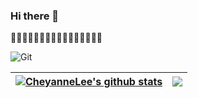 ### Hi there 👋

<!--
**Moqixis/Moqixis** is a ✨ _special_ ✨ repository because its `README.md` (this file) appears on your GitHub profile.

Here are some ideas to get you started:

- 🔭 I’m currently working on ...
- 🌱 I’m currently learning ...
- 👯 I’m looking to collaborate on ...
- 🤔 I’m looking for help with ...
- 💬 Ask me about ...
- 📫 How to reach me: ...
- 😄 Pronouns: ...
- ⚡ Fun fact: ...
-->

**💙🧡💛💚💜🤎🖤🤍🤍🖤🤎💜💚💛🧡💙**

![Git](https://img.shields.io/badge/-Git-F05032?style=flat-square&logo=git&logoColor=white)

| <a href="https://github.com/Moqixis/github-readme-stats"><img align="center" src="https://github-readme-stats.vercel.app/api?username=Moqixis&show_icons=true&include_all_commits=true&theme=buefy&hide_border=true" alt="CheyanneLee's github stats" /></a> | <a href="https://github.com/Moqixis/github-readme-stats"><img align="center" src="https://github-readme-stats.vercel.app/api/top-langs/?username=Moqixis&layout=compact&theme=buefy&hide_border=true" /></a> |
| ------------------------------------------------------------ | ------------------------------------------------------------ |

